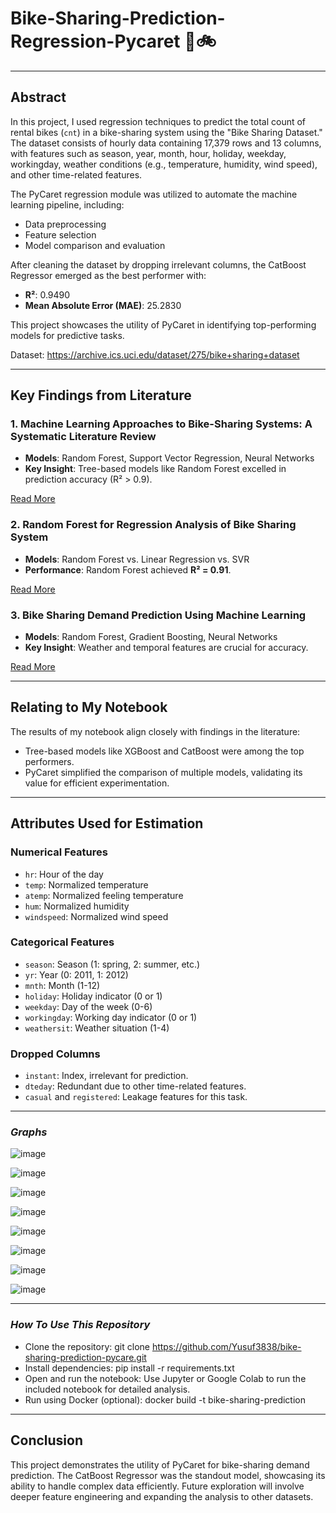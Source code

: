 # Bike-Sharing-Prediction-Regression-Pycaret 👋🚲

---
## Abstract
In this project, I used regression techniques to predict the total count of rental bikes (`cnt`) in a bike-sharing system using the "Bike Sharing Dataset." The dataset consists of hourly data containing 17,379 rows and 13 columns, with features such as season, year, month, hour, holiday, weekday, workingday, weather conditions (e.g., temperature, humidity, wind speed), and other time-related features. 

The PyCaret regression module was utilized to automate the machine learning pipeline, including:
- Data preprocessing
- Feature selection
- Model comparison and evaluation

After cleaning the dataset by dropping irrelevant columns, the CatBoost Regressor emerged as the best performer with:
- **R²**: 0.9490
- **Mean Absolute Error (MAE)**: 25.2830

This project showcases the utility of PyCaret in identifying top-performing models for predictive tasks.

Dataset: https://archive.ics.uci.edu/dataset/275/bike+sharing+dataset

---

## Key Findings from Literature
### 1. Machine Learning Approaches to Bike-Sharing Systems: A Systematic Literature Review
- **Models**: Random Forest, Support Vector Regression, Neural Networks
- **Key Insight**: Tree-based models like Random Forest excelled in prediction accuracy (R² > 0.9).

[Read More](https://www.researchgate.net/publication/348974351_Machine_Learning_Approaches_to_Bike-Sharing_Systems_A_Systematic_Literature_Review)

### 2. Random Forest for Regression Analysis of Bike Sharing System
- **Models**: Random Forest vs. Linear Regression vs. SVR
- **Performance**: Random Forest achieved **R² = 0.91**.

[Read More](https://www.researchgate.net/publication/339535558_Season_wise_bike_sharing_demand_analysis_using_random_forest_algorithm)

### 3. Bike Sharing Demand Prediction Using Machine Learning
- **Models**: Random Forest, Gradient Boosting, Neural Networks
- **Key Insight**: Weather and temporal features are crucial for accuracy.

[Read More](https://www.researchgate.net/publication/377641378_Using_machine_learning_for_bike_sharing_demand_prediction)

---

## Relating to My Notebook
The results of my notebook align closely with findings in the literature:
- Tree-based models like XGBoost and CatBoost were among the top performers.
- PyCaret simplified the comparison of multiple models, validating its value for efficient experimentation.

---

## Attributes Used for Estimation
### **Numerical Features**
- `hr`: Hour of the day
- `temp`: Normalized temperature
- `atemp`: Normalized feeling temperature
- `hum`: Normalized humidity
- `windspeed`: Normalized wind speed

### **Categorical Features**
- `season`: Season (1: spring, 2: summer, etc.)
- `yr`: Year (0: 2011, 1: 2012)
- `mnth`: Month (1-12)
- `holiday`: Holiday indicator (0 or 1)
- `weekday`: Day of the week (0-6)
- `workingday`: Working day indicator (0 or 1)
- `weathersit`: Weather situation (1-4)

### **Dropped Columns**
- `instant`: Index, irrelevant for prediction.
- `dteday`: Redundant due to other time-related features.
- `casual` and `registered`: Leakage features for this task.

---
### ***Graphs***

![image](https://github.com/user-attachments/assets/c4922334-135e-437e-a660-055f76cfff48)

![image](https://github.com/user-attachments/assets/a6b4ed8b-9918-4e93-b200-3d851cb68230)

![image](https://github.com/user-attachments/assets/6ecfe6fd-d05d-4c7d-bd6c-c174e74290f8)

![image](https://github.com/user-attachments/assets/f65873c2-275c-4e8b-aaa6-ca61a433148a)

![image](https://github.com/user-attachments/assets/33568644-37ff-4c4d-b6db-71157b8215a6)

![image](https://github.com/user-attachments/assets/bfb9857f-23c7-4ca7-a151-ecacb553e6e2)

![image](https://github.com/user-attachments/assets/c908ac88-61af-4274-a3c8-d71d1721a568)

![image](https://github.com/user-attachments/assets/d8693025-39d3-45c3-b0b0-4e0c062ea819)


---
### ***How To Use This Repository***
- Clone the repository: git clone https://github.com/Yusuf3838/bike-sharing-prediction-pycare.git
- Install dependencies: pip install -r requirements.txt
- Open and run the notebook: Use Jupyter or Google Colab to run the included notebook for detailed analysis.
- Run using Docker (optional): docker build -t bike-sharing-prediction 
---

## Conclusion
This project demonstrates the utility of PyCaret for bike-sharing demand prediction. The CatBoost Regressor was the standout model, showcasing its ability to handle complex data efficiently. Future exploration will involve deeper feature engineering and expanding the analysis to other datasets.




